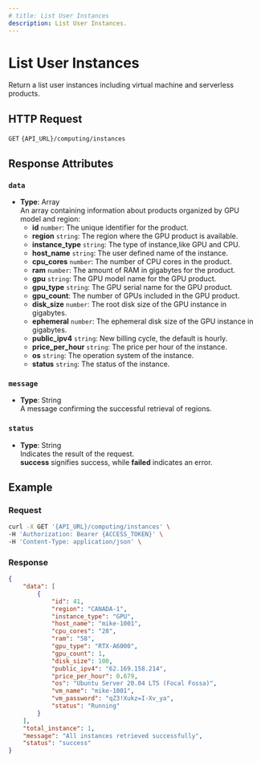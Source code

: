 ```yaml
---
# title: List User Instances
description: List User Instances.
---
```


# List User Instances

Return a list user instances including virtual machine and serverless products.

## HTTP Request

`GET` `{API_URL}/computing/instances`

## Response Attributes

### `data`

- **Type**: Array  
  An array containing information about products organized by GPU model and region:
  - **id** `number`: The unique identifier for the product.
  - **region** `string`: The region where the GPU product is available.
  - **instance_type** `string`: The type of instance,like GPU and CPU.
  - **host_name** `string`: The user defined name of the instance.
  - **cpu_cores** `number`: The number of CPU cores in the product.
  - **ram** `number`: The amount of RAM in gigabytes for the product.
  - **gpu** `string`: The GPU model name for the GPU product.
  - **gpu_type** `string`: The GPU serial name for the GPU product.
  - **gpu_count**: The number of GPUs included in the GPU product.
  - **disk_size** `number`: The root disk size of the GPU instance in gigabytes.
  - **ephemeral** `number`: The ephemeral disk size of the GPU instance in gigabytes.
  - **public_ipv4** `string`: New billing cycle, the default is hourly.
  - **price_per_hour** `string`: The price per hour of the instance.
  - **os** `string`: The operation system of the instance.
  - **status** `string`: The status of the instance.

### `message`

- **Type**: String  
  A message confirming the successful retrieval of regions.

### `status`

- **Type**: String  
  Indicates the result of the request.  
  **success** signifies success, while **failed** indicates an error.

## Example

### Request

```bash
curl -X GET '{API_URL}/computing/instances' \
-H 'Authorization: Bearer {ACCESS_TOKEN}' \
-H 'Content-Type: application/json' \
```

### Response

```json
{
    "data": [
        {
            "id": 41,
            "region": "CANADA-1",
            "instance_type": "GPU",
            "host_name": "mike-1001",
            "cpu_cores": "28",
            "ram": "58",
            "gpu_type": "RTX-A6000",
            "gpu_count": 1,
            "disk_size": 100,
            "public_ipv4": "62.169.158.214",
            "price_per_hour": 0.679,
            "os": "Ubuntu Server 20.04 LTS (Focal Fossa)",
            "vm_name": "mike-1001",
            "vm_password": "qZ3!Xukz=I-Xv_ya",
            "status": "Running"
        }
    ],
    "total_instance": 1,
    "message": "All instances retrieved successfully",
    "status": "success"
}

```
